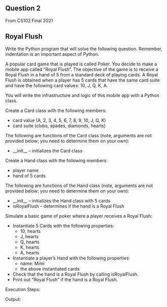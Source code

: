 ## Question 2

From CS102 Final 2021

## Royal Flush

Write the Python program that will solve the following question. Remember, indentation is an important aspect of Python.

A popular card game that is played is called Poker. You decide to make a mobile app called “Royal Flush”. The objective of the game is to receive a Royal Flush in a hand of 5 from a standard deck of playing cards. A Royal Flush is obtained when a player has 5 cards that have the same card suite and have the following card values: 10, J, Q, K, A.

You will write the infrastructure and logic of this mobile app with a Python class.

Create a Card class with the following members:
- card value (A, 2, 3, 4, 5, 6, 7, 8, 9, 10, J, Q, K)
- card suite (clubs, spades, diamonds, hearts)

The following are functions of the Card class (note, arguments are not provided below; you need to determine them on your own):
- \_\_init\_\_ – initializes the Card class

Create a Hand class with the following members:
- player name
- hand of 5 cards

The following are functions of the Hand class (note, arguments are not provided below; you need to determine them on your own):
- \_\_init\_\_ – initializes the Hand class with 5 cards
- isRoyalFlush – determines if the hand is a Royal Flush

Simulate a basic game of poker where a player receives a Royal Flush:
- Instantiate 5 Cards with the following properties:
  - 10, hearts
  - J, hearts
  - Q, hearts
  - K, hearts
  - A, hearts
- Instantiate a player’s Hand with the following properties:
  - name: Mimi
  - the above instantiated cards
- Check that the hand is a Royal Flush by calling isRoyalFlush.
- Print out “Royal Flush” if the hand is a Royal Flush.


Execution Steps: 

Output:

